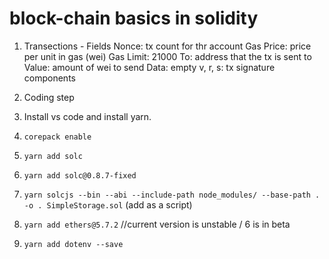 # block-chain basics in solidity

1) Transections - Fields
  Nonce: tx count for thr account
  Gas Price: price per unit in gas (wei)
  Gas Limit: 21000
  To: address that the tx is sent to 
  Value: amount of wei to send
  Data: empty
  v, r, s: tx signature components
  
2) Coding step
  1)  Install vs code and install yarn.
  2)  ``` corepack enable ```
  3)  ``` yarn add solc ```
  4)  ``` yarn add solc@0.8.7-fixed ```
  5)  ``` yarn solcjs --bin --abi --include-path node_modules/ --base-path . -o . SimpleStorage.sol ``` (add as a script)
  6)  ``` yarn add ethers@5.7.2 ``` //current version is unstable / 6 is in beta
  7)  ``` yarn add dotenv --save ```

